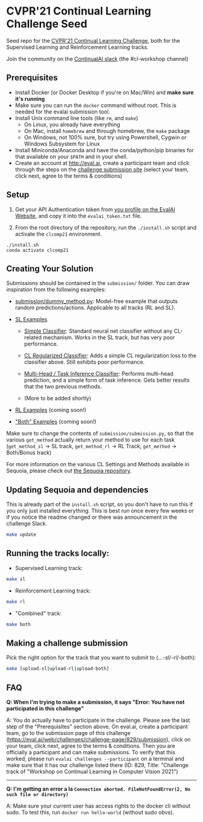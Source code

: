 # CVPR'21 Continual Learning Challenge Seed

Seed repo for the [CVPR'21 Continual Learning Challenge](https://eval.ai/web/challenges/challenge-page/829/overview), both for the Supervised Learning and Reinforcement Learning tracks.


Join the community on the [ContinualAI slack](https://join.slack.com/t/continualai/shared_invite/enQtNjQxNDYwMzkxNzk0LTBhYjg2MjM0YTM2OWRkNDYzOGE0ZTIzNDQ0ZGMzNDE3ZGUxNTZmNmM1YzJiYzgwMTkyZDQxYTlkMTI3NzZkNjU) (the #cl-workshop channel)

## Prerequisites

- Install Docker (or Docker Desktop if you're on Mac/Win) and **make sure it's running**
- Make sure you can run the `docker` command without root. This is needed for the evalai submission tool. 
- Install Unix command line tools (like `rm`, and `make`) 
    - On Linux, you already have everything
    - On Mac, install `homebrew` and through homebrew, the `make` package
    - On Windows, not 100% sure, but try using Powershell, Cygwin or Windows Subsystem for Linux
- Install Miniconda/Anaconda and have the conda/python/pip binaries for that available on your `$PATH` and in your shell.
- Create an account at http://eval.ai, create a participant team and click through the steps on the [challenge submission site](https://eval.ai/web/challenges/challenge-page/829/submission) (select your team, click next, agree to the terms & conditions) 

## Setup

1. Get your API Authentication token from [you profile on the EvalAI Website](https://eval.ai/web/profile),
   and copy it into the `evalai_token.txt` file.

2. From the root directory of the repository, run the `./install.sh` script and activate the `clcomp21` environment.

```console
./install.sh
conda activate clcomp21
```

## Creating Your Solution

Submissions should be contained in the `submission/` folder. You can draw inspiration from the following examples:
 - [submission/dummy_method.py](submission/dummy_method.py):
        Model-free example that outputs random predictions/actions. Applicable to all tracks (RL and SL).
- [SL Examples](submission/SL_examples)
    - [Simple Classifier](submission/SL_examples/classifier.py):
        Standard neural net classifier without any CL-related mechanism. Works in the SL track, but has very poor performance.

    - [CL Regularized Classifier](submission/SL_examples/regularization_example.py):
        Adds a simple CL regularization loss to the classifier above. Still exhibits poor performance.
    
    - [Multi-Head / Task Inference Classifier](submission/SL_examples/multihead_classifier.py):
        Performs multi-head prediction, and a simple form of task inference. Gets better results that the two previous methods.

    - (More to be added shortly)

- [RL Examples](submission/RL_examples) (coming soon!)
- ["Both" Examples](submission/both_examples) (coming soon!)

Make sure to change the contents of `submission/submission.py`, so that the various `get_method` actually return your method to use for each task (`get_method_sl` -> SL track, `get_method_rl` -> RL Track, `get_method` -> Both/Bonus track)

For more information on the various CL Settings and Methods available in Sequoia, please check out [the Sequoia repository](https://github.com/lebrice/Sequoia/).


## Updating Sequoia and dependencies

This is already part of the `install.sh` script, so you don't have to run this if you only just installed everything. This is best run once every few weeks or if you notice the readme changed or there was announcement in the challenge Slack.

```bash
make update
```


## Running the tracks locally:

- Supervised Learning track:

```bash
make sl
```

- Reinforcement Learning track:

```bash
make rl
```

- "Combined" track:

```bash
make both
```


## Making a challenge submission

Pick the right option for the track that you want to submit to (...-sl/-rl/-both):

```bash
make [upload-sl|upload-rl|upload-both]
```

## FAQ

**Q: When I'm trying to make a submission, it says "Error: You have not participated in this challenge"**

A: You do actually have to participate in the challenge. Please see the last step of the "Prerequisites" section above. On eval.ai, create a participant team, go to the submission page of this challenge (https://eval.ai/web/challenges/challenge-page/829/submission), click on your team, click next, agree to the terms & conditions. Then you are officially a participant and can make submissions. To verify that this worked, please run `evalai challenges --participant` on a terminal and make sure that it has our challenge listed there (ID: 829, Title: "Challenge track of "Workshop on Continual Learning in Computer Vision 2021")

---

**Q: I'm getting an error a la `Connection aborted. FileNotFoundError(2, No such file or directory) `**

A: Make sure your current user has access rights to the docker cli without sudo. To test this, run `docker run hello-world` (without sudo obvs).
